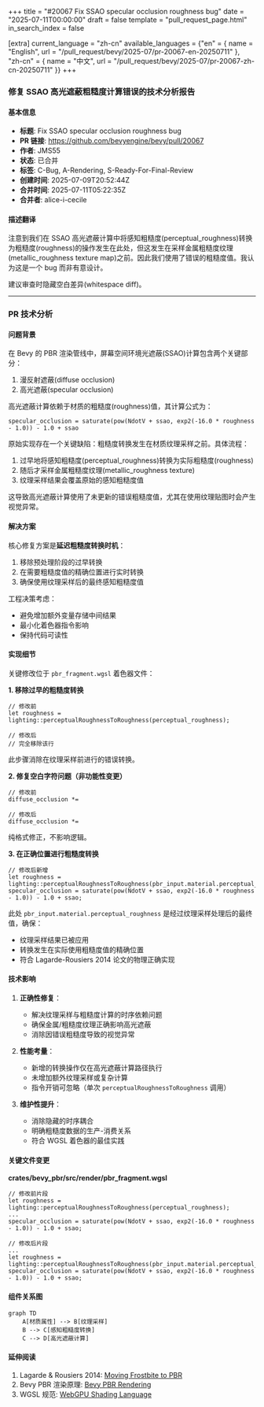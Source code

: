 +++
title = "#20067 Fix SSAO specular occlusion roughness bug"
date = "2025-07-11T00:00:00"
draft = false
template = "pull_request_page.html"
in_search_index = false

[extra]
current_language = "zh-cn"
available_languages = {"en" = { name = "English", url = "/pull_request/bevy/2025-07/pr-20067-en-20250711" }, "zh-cn" = { name = "中文", url = "/pull_request/bevy/2025-07/pr-20067-zh-cn-20250711" }}
+++

### 修复 SSAO 高光遮蔽粗糙度计算错误的技术分析报告

#### 基本信息
- **标题**: Fix SSAO specular occlusion roughness bug
- **PR 链接**: https://github.com/bevyengine/bevy/pull/20067
- **作者**: JMS55
- **状态**: 已合并
- **标签**: C-Bug, A-Rendering, S-Ready-For-Final-Review
- **创建时间**: 2025-07-09T20:52:44Z
- **合并时间**: 2025-07-11T05:22:35Z
- **合并者**: alice-i-cecile

#### 描述翻译
注意到我们在 SSAO 高光遮蔽计算中将感知粗糙度(perceptual_roughness)转换为粗糙度(roughness)的操作发生在此处，但这发生在采样金属粗糙度纹理(metallic_roughness texture map)之前。因此我们使用了错误的粗糙度值。我认为这是一个 bug 而非有意设计。

建议审查时隐藏空白差异(whitespace diff)。

---

### PR 技术分析

#### 问题背景
在 Bevy 的 PBR 渲染管线中，屏幕空间环境光遮蔽(SSAO)计算包含两个关键部分：
1. 漫反射遮蔽(diffuse occlusion)
2. 高光遮蔽(specular occlusion)

高光遮蔽计算依赖于材质的粗糙度(roughness)值，其计算公式为：
```wgsl
specular_occlusion = saturate(pow(NdotV + ssao, exp2(-16.0 * roughness - 1.0)) - 1.0 + ssao
```
原始实现存在一个关键缺陷：粗糙度转换发生在材质纹理采样之前。具体流程：
1. 过早地将感知粗糙度(perceptual_roughness)转换为实际粗糙度(roughness)
2. 随后才采样金属粗糙度纹理(metallic_roughness texture)
3. 纹理采样结果会覆盖原始的感知粗糙度值

这导致高光遮蔽计算使用了未更新的错误粗糙度值，尤其在使用纹理贴图时会产生视觉异常。

#### 解决方案
核心修复方案是**延迟粗糙度转换时机**：
1. 移除预处理阶段的过早转换
2. 在需要粗糙度值的精确位置进行实时转换
3. 确保使用纹理采样后的最终感知粗糙度值

工程决策考虑：
- 避免增加额外变量存储中间结果
- 最小化着色器指令影响
- 保持代码可读性

#### 实现细节
关键修改位于 `pbr_fragment.wgsl` 着色器文件：

**1. 移除过早的粗糙度转换**
```wgsl
// 修改前
let roughness = lighting::perceptualRoughnessToRoughness(perceptual_roughness);

// 修改后
// 完全移除该行
```
此步骤消除在纹理采样前进行的错误转换。

**2. 修复空白字符问题（非功能性变更）**
```wgsl
// 修改前
diffuse_occlusion *= 

// 修改后
diffuse_occlusion *=
```
纯格式修正，不影响逻辑。

**3. 在正确位置进行粗糙度转换**
```wgsl
// 修改后新增
let roughness = lighting::perceptualRoughnessToRoughness(pbr_input.material.perceptual_roughness);
specular_occlusion = saturate(pow(NdotV + ssao, exp2(-16.0 * roughness - 1.0)) - 1.0 + ssao;
```
此处 `pbr_input.material.perceptual_roughness` 是经过纹理采样处理后的最终值，确保：
- 纹理采样结果已被应用
- 转换发生在实际使用粗糙度值的精确位置
- 符合 Lagarde-Rousiers 2014 论文的物理正确实现

#### 技术影响
1. **正确性修复**：
   - 解决纹理采样与粗糙度计算的时序依赖问题
   - 确保金属/粗糙度纹理正确影响高光遮蔽
   - 消除因错误粗糙度导致的视觉异常

2. **性能考量**：
   - 新增的转换操作仅在高光遮蔽计算路径执行
   - 未增加额外纹理采样或复杂计算
   - 指令开销可忽略（单次 `perceptualRoughnessToRoughness` 调用）

3. **维护性提升**：
   - 消除隐藏的时序耦合
   - 明确粗糙度数据的生产-消费关系
   - 符合 WGSL 着色器的最佳实践

#### 关键文件变更
**crates/bevy_pbr/src/render/pbr_fragment.wgsl**
```wgsl
// 修改前片段
let roughness = lighting::perceptualRoughnessToRoughness(perceptual_roughness);
...
specular_occlusion = saturate(pow(NdotV + ssao, exp2(-16.0 * roughness - 1.0)) - 1.0 + ssao;

// 修改后片段
...
let roughness = lighting::perceptualRoughnessToRoughness(pbr_input.material.perceptual_roughness);
specular_occlusion = saturate(pow(NdotV + ssao, exp2(-16.0 * roughness - 1.0)) - 1.0 + ssao;
```

#### 组件关系图
```mermaid
graph TD
    A[材质属性] --> B[纹理采样]
    B --> C[感知粗糙度转换]
    C --> D[高光遮蔽计算]
```

#### 延伸阅读
1. Lagarde & Rousiers 2014: [Moving Frostbite to PBR](https://www.ea.com/frostbite/news/moving-frostbite-to-pb)
2. Bevy PBR 渲染原理: [Bevy PBR Rendering](https://bevyengine.org/learn/book/rendering/pbr/)
3. WGSL 规范: [WebGPU Shading Language](https://www.w3.org/TR/WGSL/)